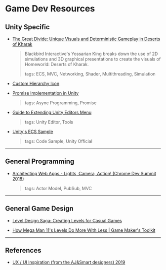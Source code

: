 # Game Dev Resources


## Unity Specific

- [The Great Divide: Unique Visuals and Deterministic Gameplay in Deserts of Kharak](https://www.youtube.com/watch?v=wwLW6CjswxM)
    > Blackbird Interactive's Yossarian King  breaks down the use of 2D simulations and 3D graphical presentations to create the visuals of Homeworld: Deserts of Kharak. 
    > 
    > tags: ECS, MVC, Networking, Shader, Multithreading, Simulation


- [Custom Hierarchy Icon](https://github.com/mminer/hierarchy-icons)
  
  
- [Promise Implementation in Unity](http://www.what-could-possibly-go-wrong.com/promises-for-game-development/?utm_source=ash&utm_medium=unity-answers&utm_campaign=promises)  
    > tags: Async Programming, Promise


- [Guide to Extending Unity Editors Menu](https://blog.redbluegames.com/guide-to-extending-unity-editors-menus-b2de47a746db)
    > tags: Unity Editor, Tools

- [Unity's ECS Sample](https://github.com/Unity-Technologies/EntityComponentSystemSamples)
    > tags: Code Sample, Unity Official

---

## General Programming

- [Architecting Web Apps - Lights, Camera, Action! (Chrome Dev Summit 2018)](https://www.youtube.com/watch?v=Vg60lf92EkM)
    > tags: Actor Model, PubSub, MVC



---
  
## General Game Design

- [Level Design Saga: Creating Levels for Casual Games](https://www.youtube.com/watch?v=LuNH9Rz2e2k)

- [How Mega Man 11's Levels Do More With Less | Game Maker's Toolkit](https://www.youtube.com/watch?v=nYxHMZX6lN8&t=8s)


---

## References

- [UX / UI Inspiration (from the AJ&Smart designers) 2019](https://www.youtube.com/watch?v=dWZNtpNRpG8)
